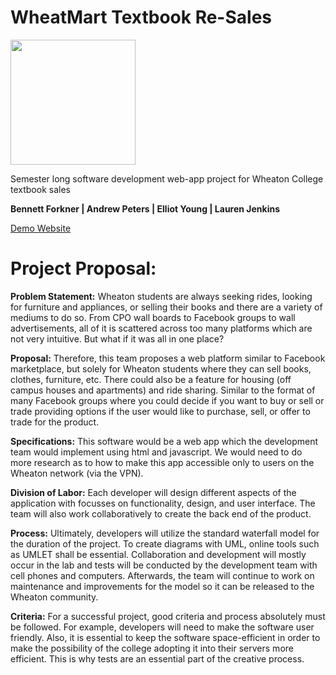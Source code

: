 # WheatMart Textbook Re-Sales
<img src="https://github.com/bennettforkner/csci335-wheatmart/blob/master/images/wMLogoBig.png" height="200">

Semester long software development web-app project for Wheaton College textbook sales

<b>Bennett Forkner | Andrew Peters | Elliot Young | Lauren Jenkins</b>

<a href="http://wheatmart.webflow.io/" target="_blank">Demo Website</a>

<h1>Project Proposal:</h1>

<b>Problem Statement:</b>
	Wheaton students are always seeking rides, looking for furniture and appliances, or selling their books and there are a variety of mediums to do so. From CPO wall boards to Facebook groups to wall advertisements, all of it is scattered across too many platforms which are not very intuitive. But what if it was all in one place?

<b>Proposal:</b>
	Therefore, this team proposes a web platform similar to Facebook marketplace, but solely for Wheaton students where they can sell books, clothes, furniture, etc. There could also be a feature for housing (off campus houses and apartments) and ride sharing. Similar to the format of many Facebook groups where you could decide if you want to buy or sell or trade providing options if the user would like to purchase, sell, or offer to trade for the product. 

<b>Specifications:</b>
	This software would be a web app which the development team would implement using html and javascript. We would need to do more research as to how to make this app accessible only to users on the Wheaton network (via the VPN).

<b>Division of Labor:</b>
	Each developer will design different aspects of the application with focusses on functionality, design, and user interface. The team will also work collaboratively to create the back end of the product.

<b>Process:</b>
Ultimately, developers will utilize the standard waterfall model for the duration of the project. To create diagrams with UML, online tools such as UMLET shall be essential. Collaboration and development will mostly occur in the lab and tests will be conducted by the development team with cell phones and computers. Afterwards, the team will continue to work on maintenance and improvements for the model so it can be released to the Wheaton community.
  
<b>Criteria:</b>
For a successful project, good criteria and process absolutely must be followed. For example, developers will need to make the software user friendly. Also, it is essential to keep the software space-efficient in order to make the possibility of the college adopting it into their servers more efficient. This is why tests are an essential part of the creative process. 


